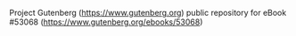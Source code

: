 Project Gutenberg (https://www.gutenberg.org) public repository for
eBook #53068 (https://www.gutenberg.org/ebooks/53068)
